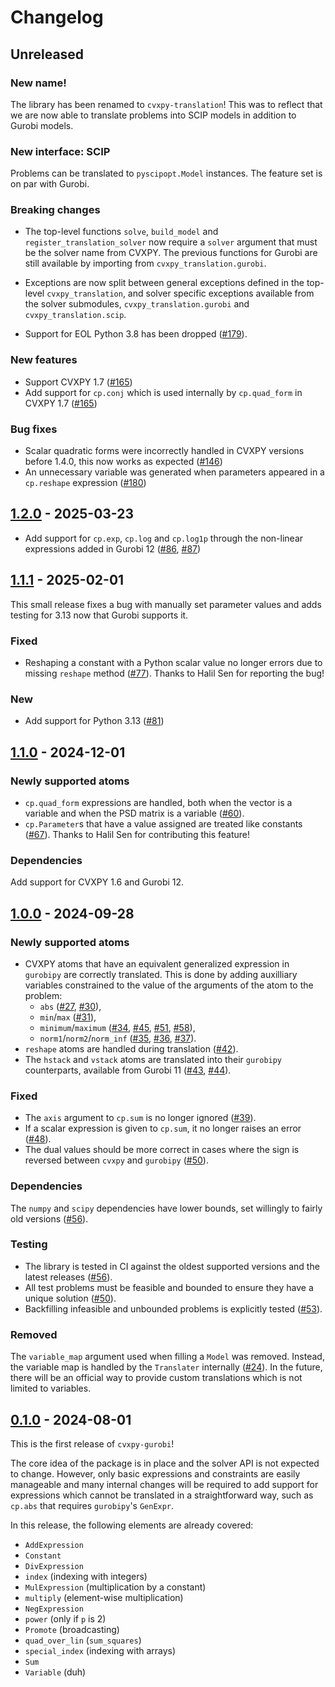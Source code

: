 # Changelog

## Unreleased

### New name!

The library has been renamed to `cvxpy-translation`! This was to reflect that we
are now able to translate problems into SCIP models in addition to Gurobi
models.

### New interface: SCIP

Problems can be translated to `pyscipopt.Model` instances. The feature set is on
par with Gurobi.

### Breaking changes

- The top-level functions `solve`, `build_model` and
  `register_translation_solver` now require a `solver` argument that must be the
  solver name from CVXPY. The previous functions for Gurobi are still available
  by importing from `cvxpy_translation.gurobi`.

- Exceptions are now split between general exceptions defined in the top-level
  `cvxpy_translation`, and solver specific exceptions available from the solver
  submodules, `cvxpy_translation.gurobi` and `cvxpy_translation.scip`.

- Support for EOL Python 3.8 has been dropped
  ([#179](https://github.com/jonathanberthias/cvxpy-translation/pull/179)).

### New features

- Support CVXPY 1.7
  ([#165](https://github.com/jonathanberthias/cvxpy-translation/pull/165))
- Add support for `cp.conj` which is used internally by `cp.quad_form` in CVXPY
  1.7 ([#165](https://github.com/jonathanberthias/cvxpy-translation/pull/165))

### Bug fixes

- Scalar quadratic forms were incorrectly handled in CVXPY versions before
  1.4.0, this now works as expected
  ([#146](https://github.com/jonathanberthias/cvxpy-translation/pull/146))
- An unnecessary variable was generated when parameters appeared in a
  `cp.reshape` expression
  ([#180](https://github.com/jonathanberthias/cvxpy-translation/pull/180))

## [1.2.0] - 2025-03-23

- Add support for `cp.exp`, `cp.log` and `cp.log1p` through the non-linear
  expressions added in Gurobi 12
  ([#86](https://github.com/jonathanberthias/cvxpy-translation/pull/86),
  [#87](https://github.com/jonathanberthias/cvxpy-translation/pull/87))

## [1.1.1] - 2025-02-01

This small release fixes a bug with manually set parameter values and adds
testing for 3.13 now that Gurobi supports it.

### Fixed

- Reshaping a constant with a Python scalar value no longer errors due to
  missing `reshape` method
  ([#77](https://github.com/jonathanberthias/cvxpy-translation/pull/77)). Thanks
  to Halil Sen for reporting the bug!

### New

- Add support for Python 3.13
  ([#81](https://github.com/jonathanberthias/cvxpy-translation/pull/81))

## [1.1.0] - 2024-12-01

### Newly supported atoms

- `cp.quad_form` expressions are handled, both when the vector is a variable and
  when the PSD matrix is a variable
  ([#60](https://github.com/jonathanberthias/cvxpy-translation/pull/60)).
- `cp.Parameter`s that have a value assigned are treated like constants
  ([#67](https://github.com/jonathanberthias/cvxpy-translation/pull/67)). Thanks
  to Halil Sen for contributing this feature!

### Dependencies

Add support for CVXPY 1.6 and Gurobi 12.

## [1.0.0] - 2024-09-28

### Newly supported atoms

- CVXPY atoms that have an equivalent generalized expression in `gurobipy` are
  correctly translated. This is done by adding auxilliary variables constrained
  to the value of the arguments of the atom to the problem:
  - `abs` ([#27](https://github.com/jonathanberthias/cvxpy-translation/pull/27),
    [#30](https://github.com/jonathanberthias/cvxpy-translation/pull/30)),
  - `min`/`max`
    ([#31](https://github.com/jonathanberthias/cvxpy-translation/pull/31)),
  - `minimum`/`maximum`
    ([#34](https://github.com/jonathanberthias/cvxpy-translation/pull/34),
    [#45](https://github.com/jonathanberthias/cvxpy-translation/pull/45),
    [#51](https://github.com/jonathanberthias/cvxpy-translation/pull/51),
    [#58](https://github.com/jonathanberthias/cvxpy-translation/pull/58)),
  - `norm1`/`norm2`/`norm_inf`
    ([#35](https://github.com/jonathanberthias/cvxpy-translation/pull/35),
    [#36](https://github.com/jonathanberthias/cvxpy-translation/pull/36),
    [#37](https://github.com/jonathanberthias/cvxpy-translation/pull/37)).
- `reshape` atoms are handled during translation
  ([#42](https://github.com/jonathanberthias/cvxpy-translation/pull/42)).
- The `hstack` and `vstack` atoms are translated into their `gurobipy`
  counterparts, available from Gurobi 11
  ([#43](https://github.com/jonathanberthias/cvxpy-translation/pull/43),
  [#44](https://github.com/jonathanberthias/cvxpy-translation/pull/44)).

### Fixed

- The `axis` argument to `cp.sum` is no longer ignored
  ([#39](https://github.com/jonathanberthias/cvxpy-translation/pull/39)).
- If a scalar expression is given to `cp.sum`, it no longer raises an error
  ([#48](https://github.com/jonathanberthias/cvxpy-translation/pull/48)).
- The dual values should be more correct in cases where the sign is reversed
  between `cvxpy` and `gurobipy`
  ([#50](https://github.com/jonathanberthias/cvxpy-translation/pull/50)).

### Dependencies

The `numpy` and `scipy` dependencies have lower bounds, set willingly to fairly
old versions
([#56](https://github.com/jonathanberthias/cvxpy-translation/pull/56)).

### Testing

- The library is tested in CI against the oldest supported versions and the
  latest releases
  ([#56](https://github.com/jonathanberthias/cvxpy-translation/pull/56)).
- All test problems must be feasible and bounded to ensure they have a unique
  solution
  ([#50](https://github.com/jonathanberthias/cvxpy-translation/pull/50)).
- Backfilling infeasible and unbounded problems is explicitly tested
  ([#53](https://github.com/jonathanberthias/cvxpy-translation/pull/53)).

### Removed

The `variable_map` argument used when filling a `Model` was removed. Instead,
the variable map is handled by the `Translater` internally
([#24](https://github.com/jonathanberthias/cvxpy-translation/pull/24)). In the
future, there will be an official way to provide custom translations which is
not limited to variables.

## [0.1.0] - 2024-08-01

This is the first release of `cvxpy-gurobi`!

The core idea of the package is in place and the solver API is not expected to
change. However, only basic expressions and constraints are easily manageable
and many internal changes will be required to add support for expressions which
cannot be translated in a straightforward way, such as `cp.abs` that requires
`gurobipy`'s `GenExpr`.

In this release, the following elements are already covered:

- `AddExpression`
- `Constant`
- `DivExpression`
- `index` (indexing with integers)
- `MulExpression` (multiplication by a constant)
- `multiply` (element-wise multiplication)
- `NegExpression`
- `power` (only if `p` is 2)
- `Promote` (broadcasting)
- `quad_over_lin` (`sum_squares`)
- `special_index` (indexing with arrays)
- `Sum`
- `Variable` (duh)

[0.1.0]:
  https://github.com/jonathanberthias/cvxpy-translation/compare/7d97aaf...v0.1.0
[1.0.0]:
  https://github.com/jonathanberthias/cvxpy-translation/compare/v0.1.0...v1.0.0
[1.1.0]:
  https://github.com/jonathanberthias/cvxpy-translation/compare/v1.0.0...v1.1.0
[1.1.1]:
  https://github.com/jonathanberthias/cvxpy-translation/compare/v1.1.0...v1.1.1
[1.2.0]:
  https://github.com/jonathanberthias/cvxpy-translation/compare/v1.1.1...v1.2.0
